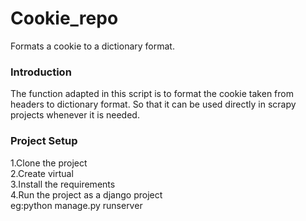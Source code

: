 # Cookie_repo
Formats a cookie to a dictionary format.
<h3>Introduction</h3>
The function adapted in this script is to format the cookie taken from headers to dictionary format. So that it can be used directly in scrapy projects whenever it is needed.
<h3>Project Setup</h3>
1.Clone the project</br>
2.Create virtual </br>
3.Install the requirements</br>
4.Run the project as a django project</br> 
eg:python manage.py runserver

